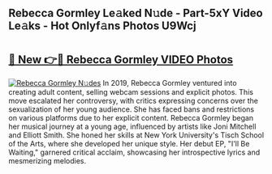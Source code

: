 ## Rebecca Gormley Le𝚊ked N𝚞de - Part-5xY Video Le𝚊ks - Hot Onlyf𝚊ns Photos U9Wcj

# <h2><a href="http://ab79654.deff.icu/?id=Rebecca+Gormley">🔗 New 👉🔴 Rebecca Gormley VIDEO Photos</a></h2>

[![Rebecca Gormley N𝚞des](https://i.imgur.com/rIISA9y.gif)](http://ab79654.deff.icu/?id=Rebecca+Gormley)
In 2019, Rebecca Gormley ventured into creating adult content, selling webcam sessions and explicit photos. This move escalated her controversy, with critics expressing concerns over the sexualization of her young audience. She has faced bans and restrictions on various platforms due to her explicit content. Rebecca Gormley began her musical journey at a young age, influenced by artists like Joni Mitchell and Elliott Smith. She honed her skills at New York University's Tisch School of the Arts, where she developed her unique style. Her debut EP, "I'll Be Waiting," garnered critical acclaim, showcasing her introspective lyrics and mesmerizing melodies.
